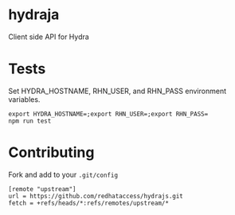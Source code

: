 # hydraja
Client side API for Hydra

# Tests
Set HYDRA_HOSTNAME, RHN_USER, and RHN_PASS environment variables.

    export HYDRA_HOSTNAME=;export RHN_USER=;export RHN_PASS=
    npm run test

# Contributing
Fork and add to your `.git/config`

    [remote "upstream"]
	url = https://github.com/redhataccess/hydrajs.git
	fetch = +refs/heads/*:refs/remotes/upstream/*
